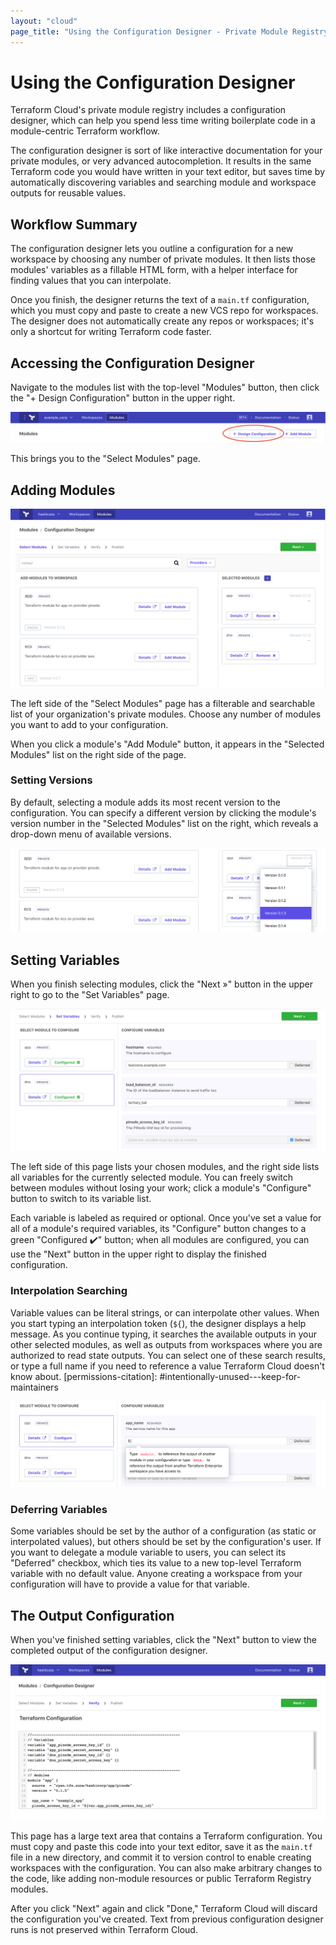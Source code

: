 ```yaml
---
layout: "cloud"
page_title: "Using the Configuration Designer - Private Module Registry - Terraform Cloud and Terraform Enterprise"
---
```


# Using the Configuration Designer

Terraform Cloud's private module registry includes a configuration designer, which can help you spend less time writing boilerplate code in a module-centric Terraform workflow.

The configuration designer is sort of like interactive documentation for your private modules, or very advanced autocompletion. It results in the same Terraform code you would have written in your text editor, but saves time by automatically discovering variables and searching module and workspace outputs for reusable values.

## Workflow Summary

The configuration designer lets you outline a configuration for a new workspace by choosing any number of private modules. It then lists those modules' variables as a fillable HTML form, with a helper interface for finding values that you can interpolate.

Once you finish, the designer returns the text of a `main.tf` configuration, which you must copy and paste to create a new VCS repo for workspaces. The designer does not automatically create any repos or workspaces; it's only a shortcut for writing Terraform code faster.

## Accessing the Configuration Designer

Navigate to the modules list with the top-level "Modules" button, then click the "+ Design Configuration" button in the upper right.

![Terraform Cloud screenshot: the design configuration button](./images/design-start.png)

This brings you to the "Select Modules" page.

## Adding Modules

![Terraform Cloud screenshot: the select modules page](./images/design-add-module.png)

The left side of the "Select Modules" page has a filterable and searchable list of your organization's private modules. Choose any number of modules you want to add to your configuration.

When you click a module's "Add Module" button, it appears in the "Selected Modules" list on the right side of the page.

### Setting Versions

By default, selecting a module adds its most recent version to the configuration. You can specify a different version by clicking the module's version number in the "Selected Modules" list on the right, which reveals a drop-down menu of available versions.

![Terraform Cloud screenshot: setting a module version with the drop-down](./images/design-set-version.png)

## Setting Variables

When you finish selecting modules, click the "Next »" button in the upper right to go to the "Set Variables" page.

![Terraform Cloud screenshot: the set variables page](./images/design-variables-finished.png)

The left side of this page lists your chosen modules, and the right side lists all variables for the currently selected module. You can freely switch between modules without losing your work; click a module's "Configure" button to switch to its variable list.

Each variable is labeled as required or optional. Once you've set a value for all of a module's required variables, its "Configure" button changes to a green "Configured ✔️" button; when all modules are configured, you can use the "Next" button in the upper right to display the finished configuration.

### Interpolation Searching

Variable values can be literal strings, or can interpolate other values. When you start typing an interpolation token (`${`), the designer displays a help message. As you continue typing, it searches the available outputs in your other selected modules, as well as outputs from workspaces where you are authorized to read state outputs. You can select one of these search results, or type a full name if you need to reference a value Terraform Cloud doesn't know about.
[permissions-citation]: #intentionally-unused---keep-for-maintainers

![Terraform Cloud screenshot: interpolation help](./images/design-variables-help.png)

### Deferring Variables

Some variables should be set by the author of a configuration (as static or interpolated values), but others should be set by the configuration's user. If you want to delegate a module variable to users, you can select its "Deferred" checkbox, which ties its value to a new top-level Terraform variable with no default value. Anyone creating a workspace from your configuration will have to provide a value for that variable.

## The Output Configuration

When you've finished setting variables, click the "Next" button to view the completed output of the configuration designer.

![Terraform Cloud screenshot: configuration designer output](./images/design-verify.png)

This page has a large text area that contains a Terraform configuration. You must copy and paste this code into your text editor, save it as the `main.tf` file in a new directory, and commit it to version control to enable creating workspaces with the configuration. You can also make arbitrary changes to the code, like adding non-module resources or public Terraform Registry modules.

After you click "Next" again and click "Done," Terraform Cloud will discard the configuration you've created. Text from previous configuration designer runs is not preserved within Terraform Cloud.
